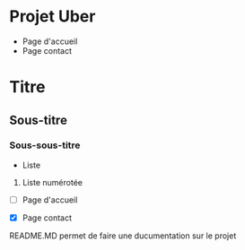 # Projet Uber

- Page d'accueil
- Page contact


# Titre
## Sous-titre
### Sous-sous-titre
- Liste
1. Liste numérotée

- [ ] Page d'accueil
- [X] Page contact


README.MD permet de faire une ducumentation sur le projet
